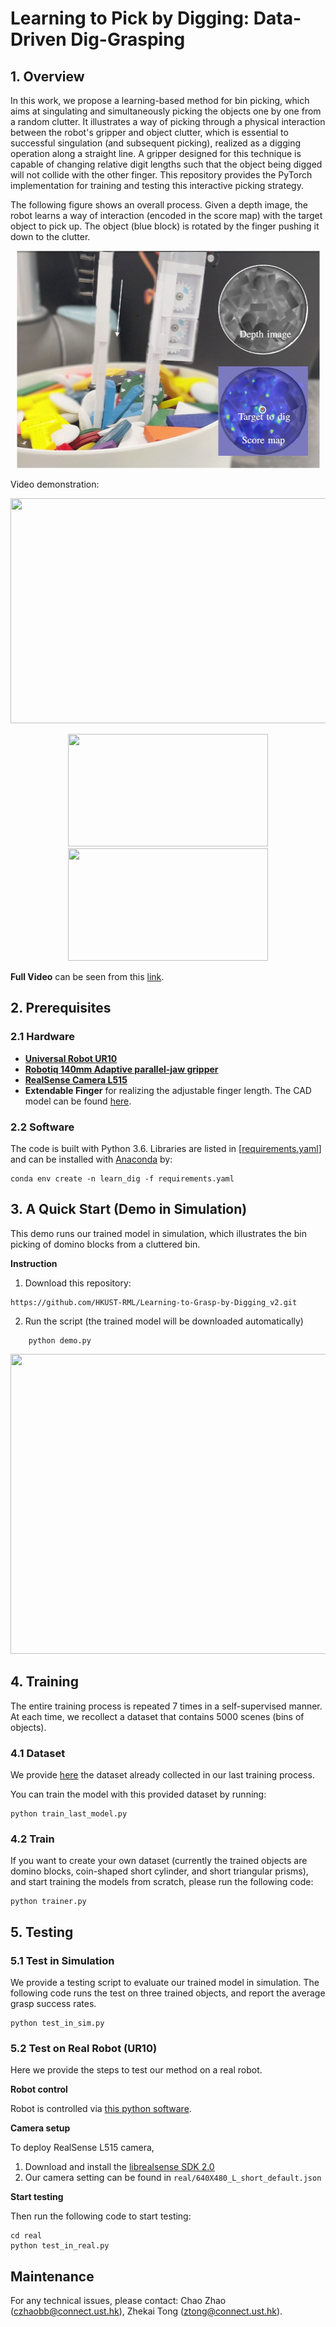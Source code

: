 
# Learning to Pick by Digging: Data-Driven Dig-Grasping

## 1. Overview
In this work, we propose a learning-based method for bin picking, which aims at singulating and simultaneously picking the objects one by one from a random clutter. It illustrates a way of picking through a physical interaction between the robot's gripper and object clutter, which is essential to successful singulation (and subsequent picking), realized as a digging operation along a straight line. A gripper designed for this technique is capable of changing relative digit lengths such that the object being digged will not collide with the other finger. This repository provides the PyTorch implementation for training and testing this interactive picking strategy.

The following figure shows an overall process. Given a depth image, the robot learns a way of interaction (encoded in  the  score  map)  with  the  target  object  to  pick  up. The object (blue  block)  is rotated by the finger pushing it down to the clutter.
<p align = "center">
<img src="files/fg1.jpg" width="485" height="348"> 
</p>

Video demonstration:
<p align = "center">
<img src="files/hg.gif" width="640" height="360"> 
</p>
<p align = "center">
<img src="files/tube.gif" width="320" height="180"> 
<img src="files/key.gif" width="320" height="180"> 
</p>

**Full Video** can be seen from this [link](https://youtu.be/3zgnn5pVX9c).


## 2. Prerequisites
### 2.1 Hardware
- [**Universal Robot UR10**](https://www.universal-robots.com/products/ur10-robot/)
- [**Robotiq 140mm Adaptive parallel-jaw gripper**](https://robotiq.com/products/2f85-140-adaptive-robot-gripper)
- [**RealSense Camera L515**](https://www.intelrealsense.com/lidar-camera-l515/)
- **Extendable Finger** for realizing the adjustable finger length. The CAD model can be found [here](https://hkustconnect-my.sharepoint.com/:f:/g/personal/ztong_connect_ust_hk/ElzIJrD7_SBMmZwoY-N5tyMB4VmvTVLndxHhNvtrc3OMmw?e=mrNvPl). 

### 2.2 Software
The code is built with Python 3.6. Libraries are listed in [[requirements.yaml](https://github.com/HKUST-RML/Learning-to-Grasp-by-Digging_v2/blob/main/requirements.yaml "requirements.yaml")] and can be installed with [Anaconda](https://www.anaconda.com/) by:

    conda env create -n learn_dig -f requirements.yaml
    
## 3. A Quick Start (Demo in Simulation)
This demo runs our trained model in simulation, which illustrates the bin picking of domino blocks from a cluttered bin.

**Instruction**
1. Download this repository:
```
https://github.com/HKUST-RML/Learning-to-Grasp-by-Digging_v2.git
```
2. Run the script (the trained model will be downloaded automatically)
```
    python demo.py
```

<p align = "center">
<img src="files/sim_demo.gif" width="640" height="480"> 
</p>
    
## 4. Training
The entire training process is repeated 7 times in a self-supervised manner. At each time, we recollect a dataset that contains 5000 scenes (bins of objects).

### 4.1 Dataset
We provide [here](https://hkustconnect-my.sharepoint.com/:u:/g/personal/czhaobb_connect_ust_hk/EXnUmbbMxzFOhFbPu0U12f8BZcG52E8plFfe4K3j_b_lSQ?e=mbeOMj) the dataset already collected in our last training process. 

You can train the model with this provided dataset by running:
```
python train_last_model.py
```

### 4.2 Train
If you want to create your own dataset (currently the trained objects are domino blocks, coin-shaped short cylinder, and short triangular prisms), and start training the models from scratch, please run the following code:
```
python trainer.py 
```

## 5. Testing
### 5.1 Test in Simulation
We provide a testing script to evaluate our trained model in simulation. The following code runs the test on three trained objects, and report the average grasp success rates.
```
python test_in_sim.py
```

### 5.2 Test on Real Robot (UR10)
Here we provide the steps to test our method on a real robot.

**Robot control**

Robot is controlled via [this python software](https://github.com/SintefManufacturing/python-urx).

**Camera setup**

To deploy RealSense L515 camera,
1. Download and install the [librealsense SDK 2.0](https://github.com/IntelRealSense/librealsense)
2. Our camera setting can be found in ```real/640X480_L_short_default.json```

**Start testing**

Then run the following code to start testing:
```
cd real
python test_in_real.py
```

## Maintenance 
For any technical issues, please contact: Chao Zhao (czhaobb@connect.ust.hk), Zhekai Tong (ztong@connect.ust.hk).

